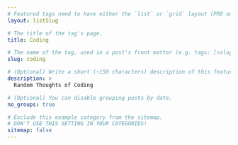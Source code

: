 ```yaml
---
# Featured tags need to have either the `list` or `grid` layout (PRO only).
layout: listSlug

# The title of the tag's page.
title: Coding

# The name of the tag, used in a post's front matter (e.g. tags: [<slug>]).
slug: coding

# (Optional) Write a short (~150 characters) description of this featured tag.
description: >
  Random Thoughts of Coding

# (Optional) You can disable grouping posts by date.
no_groups: true

# Exclude this example category from the sitemap.
# DON'T USE THIS SETTING IN YOUR CATEGORIES!
sitemap: false
---
```

